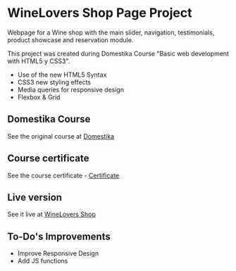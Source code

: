 # WineLovers Shop Page Project
Webpage for a Wine shop with the main slider, navigation, testimonials, product showcase and reservation module.

This project was created during Domestika Course "Basic web development with HTML5 y CSS3". 
 - Use of the new HTML5 Syntax
 - CSS3 new styling effects
 - Media queries for responsive design
 - Flexbox & Grid

## Domestika Course
See the original course at [Domestika](https://www.domestika.org/es/courses/99-tecnicas-de-desarrollo-web-con-html5-y-css3/course)

## Course certificate
See the course certificate - [Certificate](https://www.domestika.org/es/certificates/580da46239cf6e7752f33eb2ac37f214.pdf)
## Live version
 See it live at [WineLovers Shop](https://mahtyns.github.io/WineloversShop/)

 ## To-Do's Improvements
 - Improve Responsive Design
 - Add JS functions